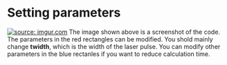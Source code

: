 # Setting parameters
<a href="https://imgur.com/6ZcGaeV"><img src="https://i.imgur.com/6ZcGaeV.png" title="source: imgur.com" /></a>
The image shown above is a screenshot of the code. The parameters in the red rectangles can be modified. You shold mainly change <strong>twidth</strong>, which is the width of the laser pulse. You can modify other parameters in the blue rectanles if you want to reduce calculation time.

